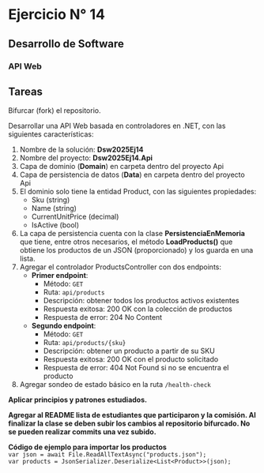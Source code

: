 # Ejercicio N° 14
## Desarrollo de Software
### API Web

## Tareas
Bifurcar (fork) el repositorio.

Desarrollar una API Web basada en controladores en .NET, con las siguientes características:

1. Nombre de la solución: __Dsw2025Ej14__
2. Nombre del proyecto: __Dsw2025Ej14.Api__
3. Capa de dominio (__Domain__) en carpeta dentro del proyecto Api
4. Capa de persistencia de datos (__Data__) en carpeta dentro del proyecto Api
5. El dominio solo tiene la entidad Product, con las siguientes propiedades:
	* Sku (string)
	* Name (string)
	* CurrentUnitPrice (decimal)
	* IsActive (bool)
6. La capa de persistencia cuenta con la clase __PersistenciaEnMemoria__ que tiene, entre otros necesarios, el método __LoadProducts()__ 
   que obtiene los productos de un JSON (proporcionado) y los guarda en una lista.
7. Agregar el controlador ProductsController con dos endpoints:
	- __Primer endpoint__:
		* Método: `GET`
		* Ruta: `api/products`
		* Descripción: obtener todos los productos activos existentes
		* Respuesta exitosa: 200 OK con la colección de productos
		* Respuesta de error: 204 No Content
	- __Segundo endpoint__:
		* Método: `GET`
		* Ruta: `api/products/{sku}`
		* Descripción: obtener un producto a partir de su SKU
		* Respuesta exitosa: 200 OK con el producto solicitado
		* Respuesta de error: 404 Not Found si no se encuentra el producto
8. Agregar sondeo de estado básico en la ruta `/health-check`

__Aplicar principios y patrones estudiados.__

__Agregar al README lista de estudiantes que participaron y la comisión. Al finalizar la clase se deben subir los cambios al repositorio bifurcado. No se pueden realizar commits una vez subido.__

__Código de ejemplo para importar los productos__ \
`var json = await File.ReadAllTextAsync("products.json");` \
`var products = JsonSerializer.Deserialize<List<Product>>(json);`
